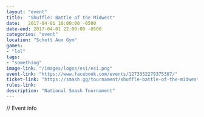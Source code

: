 ```yaml
---
layout: "event"
title:  "Shuffle: Battle of the Midwest"
date:   2017-04-01 10:00:00 -0500
date-end: 2017-04-01 22:00:00 -0500
categories: "event"
location: "Schott Aux Gym"
games:
- "lol"
tags:
- "something"
image-link: "/images/logos/esi/esi.png"
event-link: "https://www.facebook.com/events/1273352279375387/"
ticket-link: "https://smash.gg/tournament/shuffle-battle-of-the-midwest"
rules-link: 
description: "National Smash Tournament"
---
```


// Event info